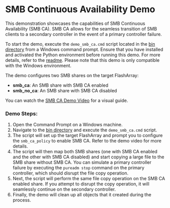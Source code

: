 # SMB Continuous Availability Demo

This demonstration showcases the capabilities of SMB Continuous Availability (SMB CA). SMB CA allows for the seamless transition of SMB clients to a secondary controller in the event of a primary controller failure.

To start the demo, execute the `demo_smb_ca.cmd` script located in the [bin directory](./bin) from a Windows command prompt. Ensure that you have installed and activated the Python environment before running this demo. For more details, refer to the [readme](./doc/readme.md). Please note that this demo is only compatible with the Windows environment.

The demo configures two SMB shares on the target FlashArray:

- __smb_ca__: An SMB share with SMB CA enabled
- __smb_no_ca__: An SMB share with SMB CA disabled

You can watch the [SMB CA Demo Video](./video/SMB.Continuous.Availability.Demo.mp4) for a visual guide.

### Demo Steps:

1. Open the Command Prompt on a Windows machine.
2. Navigate to the [bin directory](./bin) and execute the `demo_smb_ca.cmd` script.
3. The script will set up the target FlashArray and prompt you to configure the `smb_ca_policy` to enable SMB CA. Refer to the demo video for more details.
4. The script will then map both SMB shares (one with SMB CA enabled and the other with SMB CA disabled) and start copying a large file to the SMB share without SMB CA. You can simulate a primary controller failure by executing the `pureadm stop` command on the primary controller, which should disrupt the file copy operation.
5. Next, the script will perform the same file copy operation on the SMB CA enabled share. If you attempt to disrupt the copy operation, it will seamlessly continue on the secondary controller.
6. Finally, the demo will clean up all objects that it created during the process.
